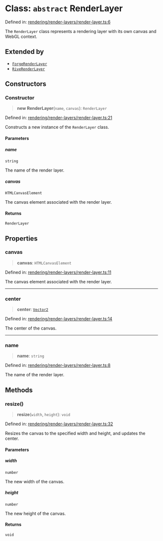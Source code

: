 # Class: `abstract` RenderLayer

Defined in: [rendering/render-layers/render-layer.ts:6](https://github.com/Forge-Game-Engine/Forge/blob/5b90130e2e0c679482e3bd31c32cbea9b4cffce1/src/rendering/render-layers/render-layer.ts#L6)

The `RenderLayer` class represents a rendering layer with its own canvas and WebGL context.

## Extended by

- [`ForgeRenderLayer`](ForgeRenderLayer.md)
- [`RiveRenderLayer`](RiveRenderLayer.md)

## Constructors

### Constructor

> **new RenderLayer**(`name`, `canvas`): `RenderLayer`

Defined in: [rendering/render-layers/render-layer.ts:21](https://github.com/Forge-Game-Engine/Forge/blob/5b90130e2e0c679482e3bd31c32cbea9b4cffce1/src/rendering/render-layers/render-layer.ts#L21)

Constructs a new instance of the `RenderLayer` class.

#### Parameters

##### name

`string`

The name of the render layer.

##### canvas

`HTMLCanvasElement`

The canvas element associated with the render layer.

#### Returns

`RenderLayer`

## Properties

### canvas

> **canvas**: `HTMLCanvasElement`

Defined in: [rendering/render-layers/render-layer.ts:11](https://github.com/Forge-Game-Engine/Forge/blob/5b90130e2e0c679482e3bd31c32cbea9b4cffce1/src/rendering/render-layers/render-layer.ts#L11)

The canvas element associated with the render layer.

***

### center

> **center**: [`Vector2`](Vector2.md)

Defined in: [rendering/render-layers/render-layer.ts:14](https://github.com/Forge-Game-Engine/Forge/blob/5b90130e2e0c679482e3bd31c32cbea9b4cffce1/src/rendering/render-layers/render-layer.ts#L14)

The center of the canvas.

***

### name

> **name**: `string`

Defined in: [rendering/render-layers/render-layer.ts:8](https://github.com/Forge-Game-Engine/Forge/blob/5b90130e2e0c679482e3bd31c32cbea9b4cffce1/src/rendering/render-layers/render-layer.ts#L8)

The name of the render layer.

## Methods

### resize()

> **resize**(`width`, `height`): `void`

Defined in: [rendering/render-layers/render-layer.ts:32](https://github.com/Forge-Game-Engine/Forge/blob/5b90130e2e0c679482e3bd31c32cbea9b4cffce1/src/rendering/render-layers/render-layer.ts#L32)

Resizes the canvas to the specified width and height, and updates the center.

#### Parameters

##### width

`number`

The new width of the canvas.

##### height

`number`

The new height of the canvas.

#### Returns

`void`
